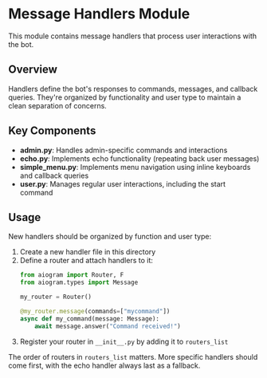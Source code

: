 # Message Handlers Module

This module contains message handlers that process user interactions with the bot.

## Overview

Handlers define the bot's responses to commands, messages, and callback queries. They're organized by functionality and user type to maintain a clean separation of concerns.

## Key Components

- **admin.py**: Handles admin-specific commands and interactions
- **echo.py**: Implements echo functionality (repeating back user messages)
- **simple_menu.py**: Implements menu navigation using inline keyboards and callback queries
- **user.py**: Manages regular user interactions, including the start command

## Usage

New handlers should be organized by function and user type:

1. Create a new handler file in this directory
2. Define a router and attach handlers to it:
   ```python
   from aiogram import Router, F
   from aiogram.types import Message
   
   my_router = Router()
   
   @my_router.message(commands=["mycommand"])
   async def my_command(message: Message):
       await message.answer("Command received!")
   ```
3. Register your router in `__init__.py` by adding it to `routers_list`

The order of routers in `routers_list` matters. More specific handlers should come first, with the echo handler always last as a fallback.